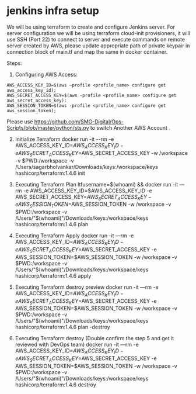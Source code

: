 # jenkins infra setup

We will be using terraform to create and configure Jenkins server. For server configuration we will be using terraform cloud-init provisioners, it will use SSH (Port 22) to connect to server and execute commands on remote server created by AWS, please update appropriate path of private keypair in connection block of main.tf and map the same in docker container.

Steps:
1. Configuring AWS Access:
```
AWS_ACCESS_KEY_ID=$(aws —profile <profile_name> configure get aws_access_key_id);
AWS_SECRET_ACCESS_KEY=$(aws -profile <profile_name> configure get aws_secret_access_key):
AWS_SESSION_TOKEN=$(aws -profile <profile_name> configure get aws_session_token);
```

Please use https://github.com/SMG-Digital/Ops-Scripts/blob/master/python/sts.py to switch Another AWS Account <AWS Account Number>.

2. Initialize Terraform
 docker run -it --rm -e AWS_ACCESS_KEY_ID=$AWS_ACCESS_KEY_ID -e AWS_SECRET_ACCESS_KEY=$AWS_SECRET_ACCESS_KEY -w /workspace -v $PWD:/workspace -v /Users/sagarbholvankar/Downloads/keys:/workspace/keys hashicorp/terraform:1.4.6 init

3. Executing Terraform Plan
ltfusername=$(whoami) && docker run -it —rm -e AWS_ACCESS_KEY_ID=$AWS_ACCESS_KEY_ID -e AWS_SECRET_ACCESS_KEY=$AWS_SECRET_ACCESS_KEY -e AWS_SESSION_TOKEN=$AWS_SESSION_TOKEN -w /workspace -v $PWD:/workspace -v /Users/"$(whoami)"/Downloads/keys:/workspace/keys hashicorp/terraform:1.4.6 plan

4. Executing Terraform Apply
docker run -it —rm -e AWS_ACCESS_KEY_ID=$AWS_ACCESS_KEY_ID -e AWS_SECRET_ACCESS_KEY=$AWS_SECRET_ACCESS_KEY -e AWS_SESSION_TOKEN=$AWS_SESSION_TOKEN -w /workspace -v $PWD:/workspace -v /Users/"$(whoami)"/Downloads/keys:/workspace/keys hashicorp/terraform:1.4.6 apply

5. Executing Terraform destroy preview
docker run -it —rm -e AWS_ACCESS_KEY_ID=$AWS_ACCESS_KEY_ID -e AWS_SECRET_ACCESS_KEY=$AWS_SECRET_ACCESS_KEY -e AWS_SESSION_TOKEN=$AWS_SESSION_TOKEN -w /workspace -v $PWD:/workspace -v /Users/"$(whoami)"/Downloads/keys:/workspace/keys hashicorp/terraform:1.4.6 plan -destroy

6. Executing Terraform destroy (Double confirm the step 5 and get it reviewed with DevOps team)
docker run -it —rm -e AWS_ACCESS_KEY_ID=$AWS_ACCESS_KEY_ID -e AWS_SECRET_ACCESS_KEY=$AWS_SECRET_ACCESS_KEY -e AWS_SESSION_TOKEN=$AWS_SESSION_TOKEN -w /workspace -v $PWD:/workspace -v /Users/"$(whoami)"/Downloads/keys:/workspace/keys hashicorp/terraform:1.4.6 destroy